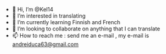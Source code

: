 - 👋 Hi, I’m @Kel14
- 👀 I’m interested in translating 
- 🌱 I’m currently learning Finnish and French 
- 💞️ I’m looking to collaborate on anything that I can translate
- 📫 How to reach me : send me an e-mail , my e-mail is andreiduca63@gmail.com 

<!---
Kel14/Kel14 is a ✨ special ✨ repository because its `README.md` (this file) appears on your GitHub profile.
You can click the Preview link to take a look at your changes.
--->
